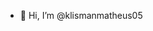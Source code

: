 - 👋 Hi, I’m @klismanmatheus05
  
<!---
klismanmatheus05/klismanmatheus05 is a ✨ special ✨ repository because its `README.md` (this file) appears on your GitHub profile.
You can click the Preview link to take a look at your changes.
--->
